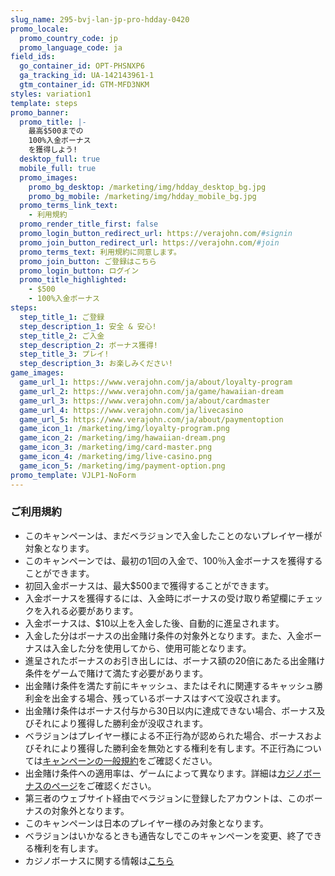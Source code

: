 ```yaml
---
slug_name: 295-bvj-lan-jp-pro-hdday-0420
promo_locale:
  promo_country_code: jp
  promo_language_code: ja
field_ids:
  go_container_id: OPT-PHSNXP6
  ga_tracking_id: UA-142143961-1
  gtm_container_id: GTM-MFD3NKM
styles: variation1
template: steps
promo_banner:
  promo_title: |-
    最高$500までの
    100%入金ボーナス
    を獲得しよう!
  desktop_full: true
  mobile_full: true
  promo_images:
    promo_bg_desktop: /marketing/img/hdday_desktop_bg.jpg
    promo_bg_mobile: /marketing/img/hdday_mobile_bg.jpg
  promo_terms_link_text:
    - 利用規約
  promo_render_title_first: false
  promo_login_button_redirect_url: https://verajohn.com/#signin
  promo_join_button_redirect_url: https://verajohn.com/#join
  promo_terms_text: 利用規約に同意します。
  promo_join_button: ご登録はこちら
  promo_login_button: ログイン
  promo_title_highlighted:
    - $500
    - 100%入金ボーナス
steps:
  step_title_1: ご登録
  step_description_1: 安全 & 安心!
  step_title_2: ご入金
  step_description_2: ボーナス獲得!
  step_title_3: プレイ!
  step_description_3: お楽しみください!
game_images:
  game_url_1: https://www.verajohn.com/ja/about/loyalty-program
  game_url_2: https://www.verajohn.com/ja/game/hawaiian-dream
  game_url_3: https://www.verajohn.com/ja/about/cardmaster
  game_url_4: https://www.verajohn.com/ja/livecasino
  game_url_5: https://www.verajohn.com/ja/about/paymentoption
  game_icon_1: /marketing/img/loyalty-program.png
  game_icon_2: /marketing/img/hawaiian-dream.png
  game_icon_3: /marketing/img/card-master.png
  game_icon_4: /marketing/img/live-casino.png
  game_icon_5: /marketing/img/payment-option.png
promo_template: VJLP1-NoForm
---
```

<h3 class="text-left"><b>ご利用規約</b></h3>
					<ul class="terms-ul">
                        <li>このキャンペーンは、まだベラジョンで入金したことのないプレイヤー様が対象となります。</li><li>このキャンペーンでは、最初の1回の入金で、100％入金ボーナスを獲得することができます。</li><li>初回入金ボーナスは、最大$500まで獲得することができます。</li><li>入金ボーナスを獲得するには、入金時にボーナスの受け取り希望欄にチェックを入れる必要があります。</li><li>入金ボーナスは、$10以上を入金した後、自動的に進呈されます。</li><li>入金した分はボーナスの出金賭け条件の対象外となります。また、入金ボーナスは入金した分を使用してから、使用可能となります。</li><li>進呈されたボーナスのお引き出しには、ボーナス額の20倍にあたる出金賭け条件をゲームで賭けて満たす必要があります。</li><li>出金賭け条件を満たす前にキャッシュ、またはそれに関連するキャッシュ勝利金を出金する場合、残っているボーナスはすべて没収されます。</li><li>出金賭け条件はボーナス付与から30日以内に達成できない場合、ボーナス及びそれにより獲得した勝利金が没収されます。</li><li>ベラジョンはプレイヤー様による不正行為が認められた場合、ボーナスおよびそれにより獲得した勝利金を無効とする権利を有します。不正行為については<a href="https://www.verajohn.com/ja/about/promotions-terms-and-conditions">キャンペーンの一般規約</a>をご確認ください。</li><li>出金賭け条件への適用率は、ゲームによって異なります。詳細は<a href="https://www.verajohn.com/ja/about/our-casino-bonuses">カジノボーナスのページ</a>をご確認ください。</li><li>第三者のウェブサイト経由でベラジョンに登録したアカウントは、このボーナスの対象外となります。</li><li>このキャンペーンは日本のプレイヤー様のみ対象となります。</li><li>ベラジョンはいかなるときも通告なしでこのキャンペーンを変更、終了できる権利を有します。</li><li>カジノボーナスに関する情報は<a href="https://www.verajohn.com/ja/about/our-casino-bonuses">こちら</a><br></li>
					</ul>
